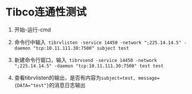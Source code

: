 # Tibco连通性测试

1. 开始-运行-cmd

2. 命令行中输入` tibrvlisten -service 14450 -network ";225.14.14.5" -daemon "tcp:10.11.111.30:7500" subject test`

3. 新建命令行窗口，输入` tibrvsend -service 14450 -network ";225.14.14.5" -daemon "tcp:10.11.111.30:7500" test test`

4. 查看tibrvlisten的输出，是否有内容为`subject=test, message={DATA="test"}`的消息日志输出 


